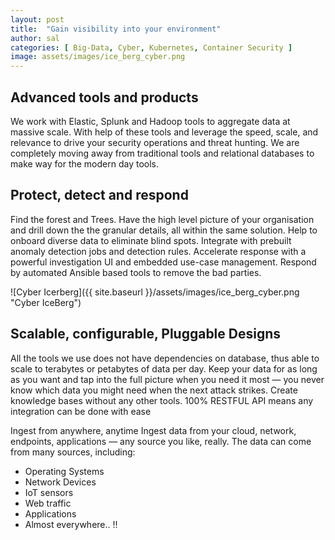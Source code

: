 ```yaml
---
layout: post
title:  "Gain visibility into your environment"
author: sal
categories: [ Big-Data, Cyber, Kubernetes, Container Security ]
image: assets/images/ice_berg_cyber.png
---
```

## Advanced tools and products
We work with Elastic, Splunk and Hadoop tools to aggregate data at massive scale. With help of these tools and leverage the speed, scale, and relevance to drive your security operations and threat hunting.
We are completely moving away from traditional tools and relational databases to make way for the modern day tools. 


## Protect, detect and respond
Find the forest and Trees.  Have the high level picture of your organisation and drill down the the granular details, all within the same solution. Help to onboard diverse data to eliminate blind spots. Integrate with prebuilt anomaly detection jobs and detection rules. Accelerate response with a powerful investigation UI and embedded use-case management. Respond by automated Ansible based tools to remove the bad parties.

![Cyber Icerberg]({{ site.baseurl }}/assets/images/ice_berg_cyber.png "Cyber IceBerg")


## Scalable, configurable, Pluggable Designs
All the tools we use does not have dependencies on database, thus able to scale to terabytes or petabytes of data per day. Keep your data for as long as you want and tap into the full picture when you need it most — you never know which data you might need when the next attack strikes. Create knowledge bases without any other tools. 100% RESTFUL API means any integration can be done with ease

Ingest from anywhere, anytime
Ingest data from your cloud, network, endpoints, applications — any source you like, really. The data can come from many sources, including:

- Operating Systems
- Network Devices
- IoT sensors
- Web traffic
- Applications
- Almost everywhere.. !!
